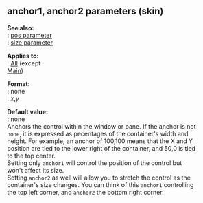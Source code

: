 ## anchor1, anchor2 parameters (skin)    
**See also:**    
:   [pos parameter](/%7Bskin%7D/param/pos)    
:   [size parameter](/%7Bskin%7D/param/size)    
<!-- -->    
**Applies to:**    
:   [All](/%7Bskin%7D/control) (except    
    [Main](/%7Bskin%7D/control/main))    
<!-- -->    
**Format:**    
:   none    
:   *x*,*y*    
<!-- -->    
**Default value:**    
:   none    
Anchors the control within the window or pane. If the anchor is not    
`none`, it is expressed as pecentages of the container\'s width and    
height. For example, an anchor of 100,100 means that the X and Y    
position are tied to the lower right of the container, and 50,0 is tied    
to the top center.    
Setting only `anchor1` will control the position of the control but    
won\'t affect its size.    
Setting `anchor2` as well will allow you to stretch the control as the    
container\'s size changes. You can think of this `anchor1` controlling    
the top left corner, and `anchor2` the bottom right corner.  